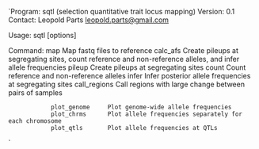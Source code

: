 `Program: sqtl (selection quantitative trait locus mapping)
Version: 0.1
Contact: Leopold Parts <leopold.parts@gmail.com>

Usage: sqtl <command> [options]

Command:
                map             Map fastq files to reference
                calc_afs        Create pileups at segregating sites, count reference and non-reference alleles, and infer allele frequencies
                    pileup          Create pileups at segregating sites
                    count           Count reference and non-reference alleles
                    infer           Infer posterior allele frequencies at segregating sites
                call_regions    Call regions with large change between pairs of samples

                plot_genome     Plot genome-wide allele frequencies
                plot_chrms      Plot allele frequencies separately for each chromosome
                plot_qtls       Plot allele frequencies at QTLs
`
